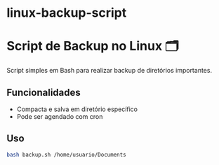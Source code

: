 # linux-backup-script
# Script de Backup no Linux 🗂️

Script simples em Bash para realizar backup de diretórios importantes.

## Funcionalidades
- Compacta e salva em diretório específico
- Pode ser agendado com cron

## Uso
```bash
bash backup.sh /home/usuario/Documents
